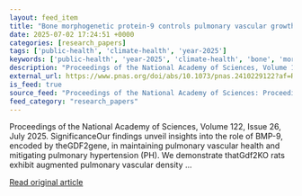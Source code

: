 ```yaml
---
layout: feed_item
title: "Bone morphogenetic protein-9 controls pulmonary vascular growth and remodeling"
date: 2025-07-02 17:24:51 +0000
categories: [research_papers]
tags: ['public-health', 'climate-health', 'year-2025']
keywords: ['public-health', 'year-2025', 'climate-health', 'bone', 'morphogenetic', 'protein']
description: "Proceedings of the National Academy of Sciences, Volume 122, Issue 26, July 2025"
external_url: https://www.pnas.org/doi/abs/10.1073/pnas.2410229122?af=R
is_feed: true
source_feed: "Proceedings of the National Academy of Sciences: Proceedings of the National Academy of Sciences: Table of Contents"
feed_category: "research_papers"
---
```


Proceedings of the National Academy of Sciences, Volume 122, Issue 26, July 2025. SignificanceOur findings unveil insights into the role of BMP-9, encoded by theGDF2gene, in maintaining pulmonary vascular health and mitigating pulmonary hypertension (PH). We demonstrate thatGdf2KO rats exhibit augmented pulmonary vascular density ...

[Read original article](https://www.pnas.org/doi/abs/10.1073/pnas.2410229122?af=R)
